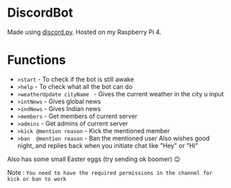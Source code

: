 # DiscordBot
Made using [discord.py](https://pypi.org/project/discord.py/). Hosted on my Raspberry Pi 4.

# Functions
* `>start` - To check if the bot is still awake
* `>help`  - To check what all the bot can do
* `>weatherUpdate cityName ` - Gives the current weather in the city u input
* `>intNews` - Gives global news
* `>indNews` - Gives Indian news
* `>members` - Get members of current server
* `>admins`  - Get admins of current server
* `>kick @mention reason` - Kick the mentioned member
* `>ban  @mention reason` - Ban the mentioned user
Also wishes good night, and replies back when you initiate chat like "Hey" or "Hi"

Also has some small Easter eggs (try sending ok boomer) 😉

Note : `You need to have the required permissions in the channel for kick or ban to work`
